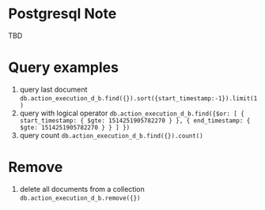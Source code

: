 # Postgresql Note

TBD
  
# Query examples
1. query last document
`db.action_execution_d_b.find({}).sort({start_timestamp:-1}).limit(1)`
2. query with logical operator
`db.action_execution_d_b.find({$or: [ { start_timestamp: { $gte: 1514251905782270 } }, { end_timestamp: { $gte: 1514251905782270 } } ] })  `
3. query count
`db.action_execution_d_b.find({}).count()`


# Remove
1. delete all documents from a collection
`db.action_execution_d_b.remove({})`


